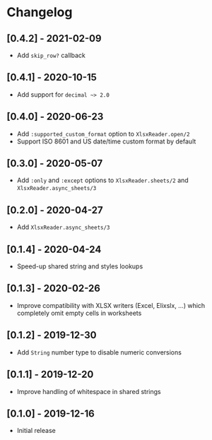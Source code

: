 # Changelog

## [0.4.2] - 2021-02-09

- Add `skip_row?` callback

## [0.4.1] - 2020-10-15

- Add support for `decimal ~> 2.0`

## [0.4.0] - 2020-06-23

- Add `:supported_custom_format` option to `XlsxReader.open/2`
- Support ISO 8601 and US date/time custom format by default

## [0.3.0] - 2020-05-07

- Add `:only` and `:except` options to `XlsxReader.sheets/2` and `XlsxReader.async_sheets/3`

## [0.2.0] - 2020-04-27

- Add `XlsxReader.async_sheets/3`

## [0.1.4] - 2020-04-24

- Speed-up shared string and styles lookups

## [0.1.3] - 2020-02-26

- Improve compatibility with XLSX writers (Excel, Elixslx, …) which completely omit empty cells in worksheets

## [0.1.2] - 2019-12-30

- Add `String` number type to disable numeric conversions

## [0.1.1] - 2019-12-20

- Improve handling of whitespace in shared strings

## [0.1.0] - 2019-12-16

- Initial release
